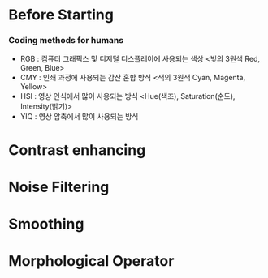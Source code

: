 # Before Starting

### Coding methods for humans
* RGB : 컴퓨터 그래픽스 및 디지털 디스플레이에 사용되는 색상  <빛의 3원색  Red, Green, Blue> 
* CMY : 인쇄 과정에 사용되는 감산 혼합 방식 <색의 3원색 Cyan, Magenta, Yellow>
* HSI : 영상 인식에서 많이 사용되는 방식 <Hue(색조), Saturation(순도), Intensity(밝기)>
* YIQ : 영상 압축에서 많이 사용되는 방식


# Contrast enhancing
# Noise Filtering
# Smoothing
# Morphological Operator
